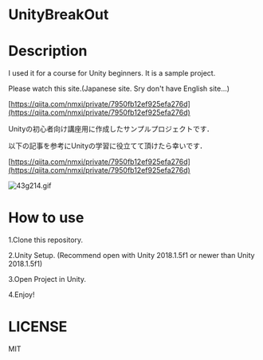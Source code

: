 # UnityBreakOut

# Description
I used it for a course for Unity beginners. It is a sample project.

Please watch this site.(Japanese site. Sry don't have English site...)

[https://qiita.com/nmxi/private/7950fb12ef925efa276d](https://qiita.com/nmxi/private/7950fb12ef925efa276d)


Unityの初心者向け講座用に作成したサンプルプロジェクトです．

以下の記事を参考にUnityの学習に役立てて頂けたら幸いです．

[https://qiita.com/nmxi/private/7950fb12ef925efa276d](https://qiita.com/nmxi/private/7950fb12ef925efa276d)

![43g214.gif](https://github.com/nmxi/UnityBreakOut/blob/master/DescriptionImages/43g214.gif)

# How to use
1.Clone this repository.

2.Unity Setup. (Recommend open with Unity 2018.1.5f1 or newer than Unity 2018.1.5f1)

3.Open Project in Unity.

4.Enjoy!

# LICENSE
MIT
